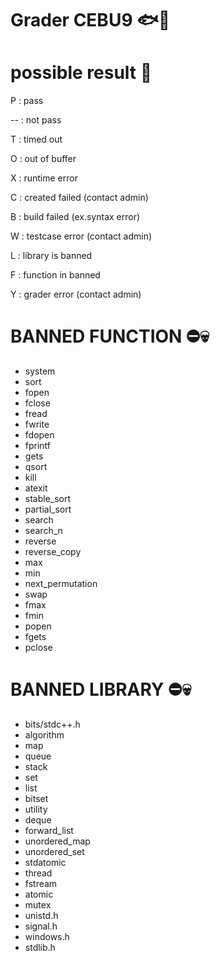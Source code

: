# Grader CEBU9 🐟🌊
# possible result 📝

P : pass

-- : not pass

T : timed out

O : out of buffer

X : runtime error

C : created failed (contact admin)

B : build failed (ex.syntax error)

W : testcase error (contact admin)

L : library is banned

F : function in banned

Y : grader error (contact admin)

# BANNED FUNCTION ⛔💀

- system
- sort
- fopen
- fclose
- fread
- fwrite
- fdopen
- fprintf
- gets
- qsort
- kill
- atexit
- stable_sort
- partial_sort
- search
- search_n
- reverse
- reverse_copy
- max
- min
- next_permutation
- swap
- fmax
- fmin
- popen
- fgets
- pclose

# BANNED LIBRARY ⛔💀

- bits/stdc++.h
- algorithm
- map
- queue
- stack
- set
- list
- bitset
- utility
- deque
- forward_list
- unordered_map
- unordered_set
- stdatomic
- thread
- fstream
- atomic
- mutex
- unistd.h
- signal.h
- windows.h
- stdlib.h
